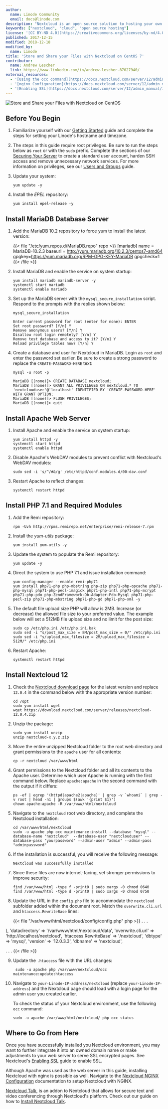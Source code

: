 ```yaml
---
author:
  name: Linode Community
  email: docs@linode.com
description: "Nextcloud is an open source solution to hosting your own content online. In addition to the total control users gain over their own files, Nextcloud offers customizable security features that allow the user to take control of sharing and access privileges, among other features."
keywords: ["nextcloud", "cloud", "open source hosting"]
license: '[CC BY-ND 4.0](https://creativecommons.org/licenses/by-nd/4.0)'
published: 2017-12-15
modified: 2018-12-18
modified_by:
  name: Linode
title: 'Store and Share your Files with Nextcloud on CentOS 7'
contributor:
  name: Andrew Lescher
  link: https://www.linkedin.com/in/andrew-lescher-87027940/
external_resources:
  - '[Using the occ command](https://docs.nextcloud.com/server/12/admin_manual/configuration_server/occ_command.html#http-user-label)'
  - '[nginx Configuration](https://docs.nextcloud.com/server/12/admin_manual/installation/nginx.html)'
  - '[Enabling SSL](https://docs.nextcloud.com/server/12/admin_manual/installation/source_installation.html#enabling-ssl)'
---
```


![Store and Share your Files with Nextcloud on CentOS](Store_and_Share_your_Files_with_Nextcloud_on_Centos_smg.png "Store and Share your Files with Nextcloud on CentOS")

## Before You Begin

1.  Familiarize yourself with our [Getting Started](/docs/getting-started/) guide and complete the steps for setting your Linode's hostname and timezone.

2.  The steps in this guide require root privileges. Be sure to run the steps below as `root` or with the `sudo` prefix. Complete the sections of our [Securing Your Server](/docs/security/securing-your-server/) to create a standard user account, harden SSH access and remove unnecessary network services. For more information on privileges, see our [Users and Groups](/docs/tools-reference/linux-users-and-groups/) guide.

3.  Update your system:

        yum update -y

4.  Install the *EPEL* repository:

        yum install epel-release -y

## Install MariaDB Database Server

1. Add the MariaDB 10.2 repository to force yum to install the latest version:

    {{< file "/etc/yum.repos.d/MariaDB.repo" repo >}}
[mariadb]
name = MariaDB-10.2.3
baseurl = http://yum.mariadb.org/10.2.3/centos7-amd64
gpgkey=https://yum.mariadb.org/RPM-GPG-KEY-MariaDB
gpgcheck=1
{{< /file >}}

2.  Install MariaDB and enable the service on system startup:

        yum install mariadb mariadb-server -y
        systemctl start mariadb
        systemctl enable mariadb

3.  Set up the MariaDB server with the `mysql_secure_installation` script. Respond to the prompts with the replies shown below:

        mysql_secure_installation

        Enter current password for root (enter for none): ENTER
        Set root password? [Y/n] Y
        Remove anonymous users? [Y/n] Y
        Disallow root login remotely? [Y/n] Y
        Remove test database and access to it? [Y/n] Y
        Reload privilege tables now? [Y/n] Y

4.  Create a database and user for Nextcloud in MariaDB. Login as `root` and enter the password set earlier. Be sure to create a strong password to replace the `CREATE-PASSWORD-HERE` text:

        mysql -u root -p

        MariaDB [(none)]> CREATE DATABASE nextcloud;
        MariaDB [(none)]> GRANT ALL PRIVILEGES ON nextcloud.* TO 'nextclouduser'@'localhost' IDENTIFIED BY 'CREATE-PASSWORD-HERE' WITH GRANT OPTION;
        MariaDB [(none)]> FLUSH PRIVILEGES;
        MariaDB [(none)]> quit

## Install Apache Web Server

1.  Install Apache and enable the service on system startup:

        yum install httpd -y
        systemctl start httpd
        systemctl enable httpd

2.  Disable Apache's WebDAV modules to prevent conflict with Nextcloud's WebDAV modules:

        sudo sed -i 's/^/#&/g' /etc/httpd/conf.modules.d/00-dav.conf

3.  Restart Apache to reflect changes:

        systemctl restart httpd

## Install PHP 7.1 and Required Modules

1.  Add the Remi repository:

        rpm -Uvh http://rpms.remirepo.net/enterprise/remi-release-7.rpm

2.  Install the *yum-utils* package:

        yum install yum-utils -y

3.  Update the system to populate the Remi repository:

        yum update -y

4.  Direct the system to use PHP 7.1 and issue installation command:

        yum-config-manager --enable remi-php71
        yum install php71-php php-mbstring php-zip php71-php-opcache php71-php-mysql php71-php-pecl-imagick php71-php-intl php71-php-mcrypt php71-php-pdo php-ZendFramework-Db-Adapter-Pdo-Mysql php71-php-pecl-zip php71-php-mbstring php71-php-gd php71-php-xml -y

5.  The default file upload size PHP will allow is 2MB. Increase (or decrease) the allowed file size to your preferred value. The example below will set a 512MB file upload size and no limit for the post size:

        sudo cp /etc/php.ini /etc/php.ini.bak
        sudo sed -i "s/post_max_size = 8M/post_max_size = 0/" /etc/php.ini
        sudo sed -i "s/upload_max_filesize = 2M/upload_max_filesize = 512M/" /etc/php.ini

6.  Restart Apache:

        systemctl restart httpd

## Install Nextcloud 12

1.  Check the [Nextcloud download page](https://nextcloud.com/install/#instructions-server) for the latest version and replace `12.0.4` in the command below with the appropriate version number:

        cd /opt
        sudo yum install wget
        wget https://download.nextcloud.com/server/releases/nextcloud-12.0.4.zip

2.  Unzip the package:

        sudo yum install unzip
        unzip nextcloud-x.y.z.zip

3.  Move the entire unzipped Nextcloud folder to the root web directory and grant permissions to the `apache` user for all contents:

        cp -r nextcloud /var/www/html

4.  Grant permissions to the Nextcloud folder and all its contents to the Apache user. Determine which user Apache is running with the first command below. Replace `apache:apache` in the second command with the output if it differs:

        ps -ef | egrep '(httpd|apache2|apache)' | grep -v `whoami` | grep -v root | head -n1 | groups $(awk '{print $1}')
        chown apache:apache -R /var/www/html/nextcloud

5.  Navigate to the `nextcloud` root web directory, and complete the Nextcloud installation:

        cd /var/www/html/nextcloud
        sudo -u apache php occ maintenance:install --database "mysql" --database-name "nextcloud"  --database-user "nextclouduser" --database-pass "yourpassword" --admin-user "admin" --admin-pass "adminpassword"

6.  If the installation is successful, you will receive the following message:

        Nextcloud was successfully installed

7.  Since these files are now internet-facing, set stronger permissions to improve security:

        find /var/www/html -type f -print0 | sudo xargs -0 chmod 0640
        find /var/www/html -type d -print0 | sudo xargs -0 chmod 0750

8.  Update the URL in the `config.php` file to accommodate the `nextcloud` subfolder added within the document root. Match the `overwrite.cli.url` and `htaccess.RewriteBase` lines:

    {{< file "/var/www/html/nextcloud/config/config.php" php >}}
. . .

),
  'datadirectory' => '/var/www/html/nextcloud/data',
  'overwrite.cli.url' => 'http://localhost/nextcloud',
  'htaccess.RewriteBase' => '/nextcloud',
  'dbtype' => 'mysql',
  'version' => '12.0.3.3',
  'dbname' => 'nextcloud',

. . .
{{< /file >}}

9. Update the `.htaccess` file with the URL changes:

        sudo -u apache php /var/www/nextcloud/occ maintenance:update:htaccess

10. Navigate to `your-Linode-IP-address/nextcloud` (replace `your-Linode-IP-address`) and the Nextcloud page should load with a login page for the admin user you created earlier.

    To check the status of your Nextcloud environment, use the following `occ` command:

        sudo -u apache /var/www/html/nextcloud/ php occ status

## Where to Go from Here

Once you have successfully installed you Nextcloud environment, you may want to further integrate it into an owned domain name or make adjustments to your web server to serve SSL encrypted pages. See Nextcloud's [Enabling SSL](https://docs.nextcloud.com/server/12/admin_manual/installation/source_installation.html#enabling-ssl) guide to enable SSL.

Although Apache was used as the web server in this guide, installing Nextcloud with nginx is possible as well. Navigate to the [Nextcloud NGINX Configuration](https://docs.nextcloud.com/server/12/admin_manual/installation/nginx.html) documentation to setup Nextcloud with NGINX.

[Nextcloud Talk](https://nextcloud.com/talk/), is an addon to Nextcloud that allows for secure text and video conferencing through Nextcloud's platform. Check out our guide on how to [Install Nextcloud Talk](/docs/applications/cloud-storage/install-nextcloud-talk/).
